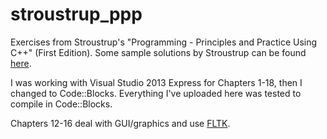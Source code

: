 stroustrup_ppp
==============

Exercises from Stroustrup's "Programming - Principles and Practice Using C++" (First Edition). Some sample solutions by Stroustrup can be found [here](http://www.stroustrup.com/Programming/Solutions/exercise_solutions.html).

I was working with Visual Studio 2013 Express for Chapters 1-18, then I changed to Code::Blocks. Everything I've uploaded here was tested to compile in Code::Blocks.

Chapters 12-16 deal with GUI/graphics and use [FLTK](http://www.fltk.org/index.php).
